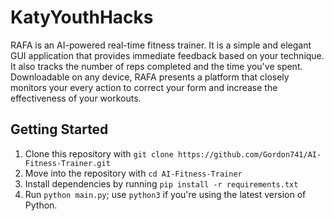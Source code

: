 # KatyYouthHacks
RAFA is an AI-powered real-time fitness trainer. It is a simple and elegant GUI application that provides immediate feedback based on your technique. It also tracks the number of reps completed and the time you've spent. Downloadable on any device, RAFA presents a platform that closely monitors your every action to correct your form and increase the effectiveness of your workouts.

## Getting Started
1. Clone this repository with `git clone https://github.com/Gordon741/AI-Fitness-Trainer.git`
2. Move into the repository with `cd AI-Fitness-Trainer`
3. Install dependencies by running `pip install -r requirements.txt` 
5. Run `python main.py`; use `python3` if you're using the latest version of Python.

